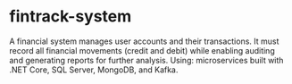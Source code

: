 # fintrack-system
A financial system manages user accounts and their transactions. It must record all financial movements (credit and debit) while enabling auditing and generating reports for further analysis. Using: microservices built with .NET Core, SQL Server, MongoDB, and Kafka. 
